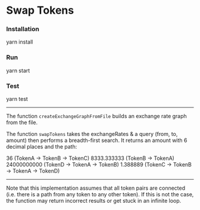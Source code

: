 # Swap Tokens

### Installation

yarn install

### Run

yarn start

### Test

yarn test

---

The function `createExchangeGraphFromFile` builds an exchange rate graph from the file.

The function `swapTokens` takes the exchangeRates & a query (from, to, amount) then performs a breadth-first search. It returns an amount with 6 decimal places and the path:

36 (TokenA -> TokenB -> TokenC)
8333.333333 (TokenB -> TokenA)
24000000000 (TokenD -> TokenA -> TokenB)
1.388889 (TokenC -> TokenB -> TokenA -> TokenD)

---

Note that this implementation assumes that all token pairs are connected (i.e. there is a path from any token to any other token). If this is not the case, the function may return incorrect results or get stuck in an infinite loop.
